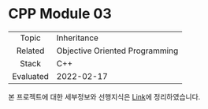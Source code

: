 # CPP Module 03

|           |                                |
| :-------: | ------------------------------ |
|   Topic   | Inheritance                    |
|  Related  | Objective Oriented Programming |
|   Stack   | C++                            |
| Evaluated | 2022-02-17                     |

본 프로젝트에 대한 세부정보와 선행지식은 [Link](https://24siefil.oopy.io/1819d42d-f2ac-44f4-8b61-3bf449cd3e3a)에 정리하였습니다.
